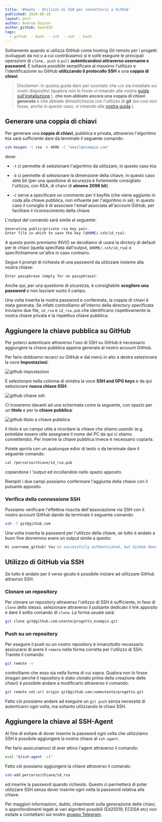 ```yaml
---
title: '#howto - Utilizzo di SSH per connettersi a GitHub'
published: 2020-08-28
layout: post
author: Andrea Guzzon
author_github: beard33
tags:
  - github  - bash  - ssh  - ssh  - bash
---
```

Solitamente quando si utilizza GitHub come hosting Git remoto per i progetti (sviluppati da noi o a cui contribuiamo) si è soliti eseguire le principali operazioni di `clone, push` o `pull` **autenticandosi attraverso username e password**. È tuttavia possibile semplificare al massimo l'utilizzo e l'identificazione su GitHub **utilizzando il protocollo SSH** e una **coppia di chiavi**.

> *Disclaimer:* In questa guida darò per scontato che `ssh` sia installato sui vostri dispositivi (qualora non lo fosse vi rimando alla nostra [guida sull'installazione](https://linuxhub.it/articles/howto-come-usare-ssh-su-linux,-parte-1) 
), **che non abbiate ancora una coppia di chiavi generata** e che abbiate dimestichezza con l'utilizzo di **git** (se così non fosse, anche in questo caso, vi rimando alla [nostra guida](https://linuxhub.it/articles/howto-git-comprenderlo,-usarlo-e-amarlo)
).

## Generare una coppia di chiavi

Per generare una **coppia di chiavi**, pubblica e privata, attraverso l'algoritmo `RSA` sarà sufficiente dare da terminale il seguente comando:

```bash
ssh-keygen -t rsa -b 4096 -C "email@esempio.com"
```

dove:

- `-t` ci permette di selezionare l'algoritmo da utilizzare, in questo caso `RSA`

- `-b` ci permette di selezionare la dimensione della chiave, in questo caso `4096` bit (per una questione di sicurezza è fortemente consigliato l'utilizzo, con RSA, di chaivi di **almeno 2096 bit**)

- `-C` serve a specificare un commento per il keyfile (che viene aggiunto in coda alla chiave pubblica, non influente per l'algoritmo in sé); in questo caso il consiglio è di associare l'email associata all'account GitHub, per facilitare il riconoscimento della chiave

L'output del comando sarà simile al seguente:

```bash
Generating public/private rsa key pair.
Enter file in which to save the key ($HOME/.ssh/id_rsa):
```

A questo punto premiamo INVIO se decidiamo di usare la dirctory di default per le chiavi (quella specifiata dall'output, `$HOME/.ssh/id_rsa`) o specifichiamone un'altra in caso contrario.

Segue il prompt di richiesta di una password da utilizzare insieme alla nostra chiave:

```bash
Enter passphrase (empty for no passphrase):
```

Anche qui, per una questione di sicurezza, è consigliabile **scegliere una password** e non lasciare vuoto il campo.

Una volta inserita la nostra password e confermata, la coppia di chiavi è stata generata. Se infatti controlliamo all'interno della directory specificata troviamo due file, `id_rsa` e `id_rsa.pub` che identificano rispettivamente la nostra chiave privata e la rispettiva chiave pubblica.

## Aggiungere la chiave pubblica su GitHub

Per poterci autenticare attraverso l'uso di SSH su GitHub è necessario aggiungere la chiave pubblica appena generata al nostro account GitHub.

Per farlo dobbiamo recarci su GitHub e dal menù in alto a destra selezionare la voce **Impostazioni**:

![github impostazioni](storage/github1.png)

E selezionare nella colonna di sinistra la voce **SSH and GPG keys** e da qui selezionare **nuova chiave SSH**:

![github chiave ssh](storage/ssh2.png)

Ci troveremo davanti ad una schermata come la seguente, con spazio per un **titolo** e per la **chiave pubblica**:

![github titolo e chiave pubblica](storage/ssh4.png)

Il titolo è un campo utile a ricordare la chiave che stiamo usando (e.g. potrebbe essere utile assegnare il nome del PC da qui ci stiamo connettendo). Per inserire la chiave pubblica invece è necessario copiarla.

Potete aprirla con un qualunque edior di testo o da terminale dare il seguente comando:

```bash
cat /percorso/chiave/id_rsa.pub
```
copiandone l 'output ed incollandolo nello spazio apposito.

Riempiti i due campi possiamo confermare l'aggiunta della chiave con il pulsante apposito.

### Verifica della connessione SSH

Possiamo verificare l'effettiva riuscita dell'associazione via SSH con il nostro account GitHub dando da terminale il seguente comando:

```bash
ssh -T git@github.com
```

Una volta inserita la password per l'utilizzo della chiave, se tutto è andato a buon fine dovremmo avere un output simile a questo:

```bash
Hi username_github! You've successfully authenticated, but GitHub does not provide shell access.

```

## Utilizzo di GitHub via SSH

Se tutto è andato per il verso giusto è possibile iniziare ad utilizzare GitHub attravrso SSH.

### Clonare un repository

Per clonare un repository attraverso l'utilizzo di SSH è sufficiente, in fase di `clone` dello stesso, selezionare attraverso il pulsante dedicato il link apposito e dare il solito comando di `clone`. La forma usuale sarà:

```bash
git clone git@github.com:utente/progetto_esempio.git
```

### Push su un repository

Per eseguire il push su un nostro repository è innanzitutto necessario assicurarsi di avere il `remote` nella forma corretta per l'utilizzo di SSH. Tramite il comando:

```bash
git remote -v
```

controlliamo che esso sia nella forma di cui sopra. Qualora non lo fosse (magari perchè il repository è stato clonato prima della creazione delle chiavi) è possibile andare a modificarlo attraverso il comando:

```bash
git remote set-url origin git@github.com:nomeutente/progetto.git
```

Fatto ciò possiamo andare ad eseguire un `git push` senza necessità di autenticarci ogni volta, ma soltanto utilizzando le chiavi SSH.

## Aggiungere la chiave al SSH-Agent

Al fine di evitare di dover inserire la password ogni volta che utilizziamo SSH è possibile aggiungere la nostra chiave al `ssh-agent`.

Per farlo assicuriamoci di aver attivo l'agent attraverso il comando:

```bash
eval "$(ssh-agent -s)"
```

Fatto ciò possiamo aggiungere la chiave attraverso il comando:

```bash
ssh-add percorso/chiave/id_rsa
```

ed inserire la password quando richiesto. Questo ci permetterà di poter utilizzare SSH senza dover inserire ogni volta la password relativa alla chiave.

Per maggiori informazioni, dubbi, chiarimenti sulla generazione delle chiavi, o approfondimenti legati ai vari algoritmi possibili (Ed25519, ECDSA etc) non esitate a contattarci sul nostro [gruppo Telegram](https://t.me/linuxpeople).
